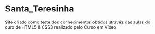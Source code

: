 # Santa_Teresinha
 Site criado como teste dos conhecimentos obtidos atravéz das aulas do curo de HTML5 & CSS3 realizado pelo Curso em Vídeo
